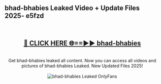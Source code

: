 <h2>bhad-bhabies Leaked Video + Update Files 2025- e5fzd</h2>
<br>
<div align="center">
<h2><a href="https://libra.edu.pl?bhad-bhabies" rel="nofollow">🔴 CLICK HERE 🌐==►► bhad-bhabies</a></h2>
<br>
Get bhad-bhabies leaked all content. Now you can access all videos and pictures of bhad-bhabies Leaked. New Updated Files 2025!
<br>
<br>
<a href="https://libra.edu.pl?bhad-bhabies" rel="nofollow" data-target="animated-image.originalLink"><img src="https://i.ibb.co.com/WyWwxjT/player-gif2.gif" alt="bhad-bhabies Leaked OnlyFans" style="max-width: 100%; display: inline-block;" data-target="animated-image.originalImage"></a>
</div>
<br>
